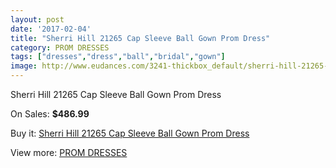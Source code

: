 ```yaml
---
layout: post
date: '2017-02-04'
title: "Sherri Hill 21265 Cap Sleeve Ball Gown Prom Dress"
category: PROM DRESSES
tags: ["dresses","dress","ball","bridal","gown"]
image: http://www.eudances.com/3241-thickbox_default/sherri-hill-21265-cap-sleeve-ball-gown-prom-dress.jpg
---
```

Sherri Hill 21265 Cap Sleeve Ball Gown Prom Dress

On Sales: **$486.99**
<a href="https://www.eudances.com/en/prom-dresses/1111-sherri-hill-21265-cap-sleeve-ball-gown-prom-dress.html"><amp-img layout="responsive" width="600" height="600" src="//www.eudances.com/3241-thickbox_default/sherri-hill-21265-cap-sleeve-ball-gown-prom-dress.jpg" alt="Sherri Hill 21265 Cap Sleeve Ball Gown Prom Dress 0" /></a>
<a href="https://www.eudances.com/en/prom-dresses/1111-sherri-hill-21265-cap-sleeve-ball-gown-prom-dress.html"><amp-img layout="responsive" width="600" height="600" src="//www.eudances.com/3242-thickbox_default/sherri-hill-21265-cap-sleeve-ball-gown-prom-dress.jpg" alt="Sherri Hill 21265 Cap Sleeve Ball Gown Prom Dress 1" /></a>
<a href="https://www.eudances.com/en/prom-dresses/1111-sherri-hill-21265-cap-sleeve-ball-gown-prom-dress.html"><amp-img layout="responsive" width="600" height="600" src="//www.eudances.com/3243-thickbox_default/sherri-hill-21265-cap-sleeve-ball-gown-prom-dress.jpg" alt="Sherri Hill 21265 Cap Sleeve Ball Gown Prom Dress 2" /></a>
<a href="https://www.eudances.com/en/prom-dresses/1111-sherri-hill-21265-cap-sleeve-ball-gown-prom-dress.html"><amp-img layout="responsive" width="600" height="600" src="//www.eudances.com/3244-thickbox_default/sherri-hill-21265-cap-sleeve-ball-gown-prom-dress.jpg" alt="Sherri Hill 21265 Cap Sleeve Ball Gown Prom Dress 3" /></a>
<a href="https://www.eudances.com/en/prom-dresses/1111-sherri-hill-21265-cap-sleeve-ball-gown-prom-dress.html"><amp-img layout="responsive" width="600" height="600" src="//www.eudances.com/3245-thickbox_default/sherri-hill-21265-cap-sleeve-ball-gown-prom-dress.jpg" alt="Sherri Hill 21265 Cap Sleeve Ball Gown Prom Dress 4" /></a>

Buy it: [Sherri Hill 21265 Cap Sleeve Ball Gown Prom Dress](https://www.eudances.com/en/prom-dresses/1111-sherri-hill-21265-cap-sleeve-ball-gown-prom-dress.html "Sherri Hill 21265 Cap Sleeve Ball Gown Prom Dress")

View more: [PROM DRESSES](https://www.eudances.com/en/13-prom-dresses "PROM DRESSES")